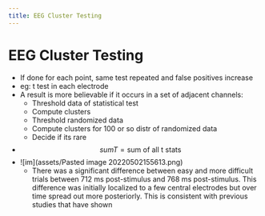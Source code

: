 ```yaml
---
title: EEG Cluster Testing
---
```


# EEG Cluster Testing
- If done for each point, same test repeated and false positives increase
- eg: t test in each electrode
- A result is more believable if it occurs in a set of adjacent channels:  
	- Threshold data of statistical test  
	- Compute clusters  
	- Threshold randomized data  
	- Compute clusters for 100 or so distr of randomized data
	- Decide if its rare
- $$sumT = \text{sum of all t stats}$$
- ![im](assets/Pasted image 20220502155613.png)
	- There was a significant difference between easy and more difficult trials between 712 ms post-stimulus and 768 ms post-stimulus. This difference was initially localized to a few central electrodes but over time spread out more posteriorly. This is consistent with previous studies that have shown


















































